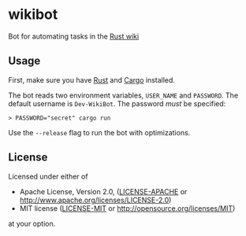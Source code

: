 # wikibot

Bot for automating tasks in the [Rust wiki](https://runrust.miraheze.org)

## Usage

First, make sure you have [Rust](https://www.rust-lang.org) and [Cargo](https://doc.rust-lang.org/cargo/index.html) installed.

The bot reads two environment variables, `USER_NAME` and `PASSWORD`. The default username is `Dev-WikiBot`. The password _must_ be specified:

```fish
> PASSWORD="secret" cargo run
```

Use the `--release` flag to run the bot with optimizations.

## License

Licensed under either of

* Apache License, Version 2.0, ([LICENSE-APACHE](LICENSE-APACHE) or http://www.apache.org/licenses/LICENSE-2.0)
* MIT license ([LICENSE-MIT](LICENSE-MIT) or http://opensource.org/licenses/MIT)

at your option.
